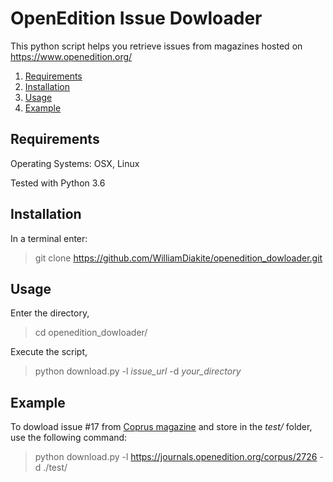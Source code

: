 # OpenEdition Issue Dowloader


This python script helps you retrieve issues from magazines hosted on https://www.openedition.org/


1. [Requirements](#Requirements)
2. [Installation](#Installation)
3. [Usage](#Usage)
4. [Example](#Example)


## Requirements

Operating Systems: OSX, Linux

Tested with Python 3.6


## Installation

In a terminal enter:
>git clone https://github.com/WilliamDiakite/openedition_dowloader.git

## Usage

Enter the directory,
>cd openedition_dowloader/

Execute the script,
>python download.py -l *issue_url* -d *your_directory*

## Example

To dowload issue #17 from [Coprus magazine](https://journals.openedition.org/corpus/) and store in the *test/* folder, use the following command:

>python download.py -l https://journals.openedition.org/corpus/2726 -d ./test/
